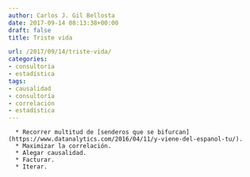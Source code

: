```yaml
---
author: Carlos J. Gil Bellosta
date: 2017-09-14 08:13:38+00:00
draft: false
title: Triste vida

url: /2017/09/14/triste-vida/
categories:
- consultoría
- estadística
tags:
- causalidad
- consultoría
- correlación
- estadística
---
```



	  * Recorrer multitud de [senderos que se bifurcan](https://www.datanalytics.com/2016/04/11/y-viene-del-espanol-tu/).
	  * Maximizar la correlación.
	  * Alegar causalidad.
	  * Facturar.
	  * Iterar.



